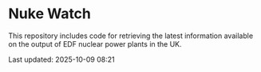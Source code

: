 # Nuke Watch

This repository includes code for retrieving the latest information available on the output of EDF nuclear power plants in the UK.

Last updated: 2025-10-09 08:21